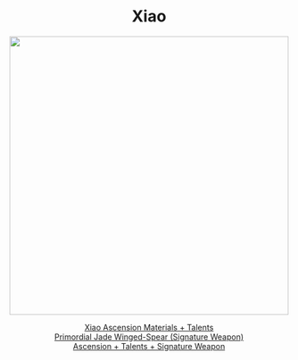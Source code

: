 <body>
  <div align="center">
    <h1> Xiao </h1>
<img src="https://static.wikia.nocookie.net/gensin-impact/images/5/5d/Character_Xiao_Full_Wish.png/revision/latest/scale-to-width/360?cb=20220507154523" width=500>
<p></p>
<a href="">Xiao Ascension Materials + Talents</a><br>
<a href="">Primordial Jade Winged-Spear (Signature Weapon)</a><br>
<a href="">Ascension + Talents + Signature Weapon</a>
  
  </div>
</body>
